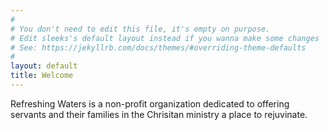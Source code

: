 ```yaml
---
#
# You don't need to edit this file, it's empty on purpose.
# Edit sleeks's default layout instead if you wanna make some changes
# See: https://jekyllrb.com/docs/themes/#overriding-theme-defaults
#
layout: default
title: Welcome
---
```


Refreshing Waters is a non-profit organization dedicated to offering servants and their families in the Chrisitan ministry a place to rejuvinate. 
